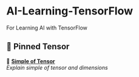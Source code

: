# AI-Learning-TensorFlow
For Learning AI with TensorFlow

## 📌 Pinned Tensor
🔹 **[Simple of Tensor](https://github.com/teerayuthton/AI-Learning-TensorFlow/tree/main/simple_tensorflow/)**  
_Explain simple of tensor and dimensions_
